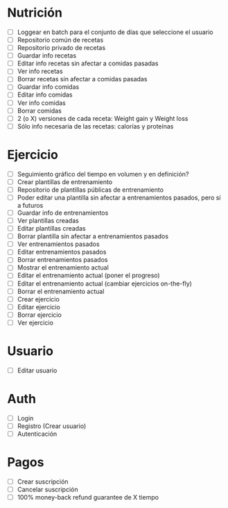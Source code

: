 # Nutrición

- [ ] Loggear en batch para el conjunto de días que seleccione el usuario
- [ ] Repositorio común de recetas
- [ ] Repositorio privado de recetas
- [ ] Guardar info recetas
- [ ] Editar info recetas sin afectar a comidas pasadas
- [ ] Ver info recetas
- [ ] Borrar recetas sin afectar a comidas pasadas
- [ ] Guardar info comidas
- [ ] Editar info comidas
- [ ] Ver info comidas
- [ ] Borrar comidas
- [ ] 2 (o X) versiones de cada receta: Weight gain y Weight loss
- [ ] Sólo info necesaria de las recetas: calorías y proteínas

# Ejercicio

- [ ] Seguimiento gráfico del tiempo en volumen y en definición?
- [ ] Crear plantillas de entrenamiento
- [ ] Repositorio de plantillas públicas de entrenamiento
- [ ] Poder editar una plantilla sin afectar a entrenamientos pasados, pero sí a futuros
- [ ] Guardar info de entrenamientos
- [ ] Ver plantillas creadas
- [ ] Editar plantillas creadas
- [ ] Borrar plantilla sin afectar a entrenamientos pasados
- [ ] Ver entrenamientos pasados
- [ ] Editar entrenamientos pasados
- [ ] Borrar entrenamientos pasados
- [ ] Mostrar el entrenamiento actual
- [ ] Editar el entrenamiento actual (poner el progreso)
- [ ] Editar el entrenamiento actual (cambiar ejercicios on-the-fly)
- [ ] Borrar el entrenamiento actual
- [ ] Crear ejercicio
- [ ] Editar ejercicio
- [ ] Borrar ejercicio
- [ ] Ver ejercicio

# Usuario

- [ ] Editar usuario

# Auth

- [ ] Login
- [ ] Registro (Crear usuario)
- [ ] Autenticación

# Pagos

- [ ] Crear suscripción
- [ ] Cancelar suscripción
- [ ] 100% money-back refund guarantee de X tiempo
